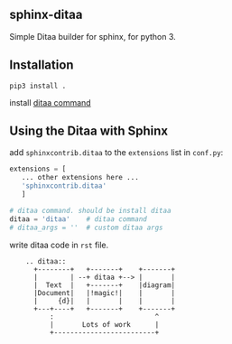sphinx-ditaa
------------

Simple Ditaa builder for sphinx, for python 3. 

## Installation
```shell
pip3 install .
```

install [ditaa command](http://ditaa.sourceforge.net/)

## Using the Ditaa with Sphinx

add `sphinxcontrib.ditaa` to the `extensions` list in `conf.py`:

```python
extensions = [
   ... other extensions here ...
   'sphinxcontrib.ditaa'
   ]

# ditaa command. should be install ditaa
ditaa = 'ditaa'    # ditaa command
# ditaa_args = ''  # custom ditaa args
```

write ditaa code in `rst` file.

```
    .. ditaa::
      +--------+   +-------+    +-------+
      |        | --+ ditaa +--> |       |
      |  Text  |   +-------+    |diagram|
      |Document|   |!magic!|    |       |
      |     {d}|   |       |    |       |
      +---+----+   +-------+    +-------+
          :                         ^
          |       Lots of work      |
          +-------------------------+
```
